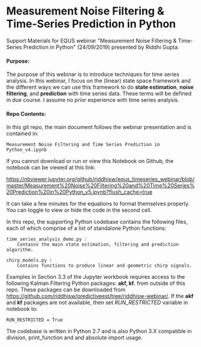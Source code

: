 # Measurement Noise Filtering & Time-Series Prediction in Python

Support Materials for EQUS webinar "Measurement Noise Filtering &amp; Time-Series Prediction in Python" (24/09/2019) presented by Riddhi Gupta. 


#### Purpose:

The purpose of this webinar is to introduce techniques for time series analysis. In this webinar, I focus on the (linear) state space framework and the different ways we can use this framework to do **state estimation**, **noise filtering**, and **prediction** with time series data. These terms will be defined in due course. I assume no prior experience with time series analysis.

#### Repo Contents:

In this git repo, the main document follows the webinar presentation and is contained in:

    Measurement Noise Filtering and Time Series Prediction in Python_v4.ipynb
    
If you cannot download or run or view this Notebook on Github, the notebook can be viewed at this link:

https://nbviewer.jupyter.org/github/riddhisw/equs_timeseries_webinar/blob/master/Measurement%20Noise%20Filtering%20and%20Time%20Series%20Prediction%20in%20Python_v5.ipynb?flush_cache=true

It can take a few minutes for the equations to format themselves properly. You can toggle to view or hide the code in the second cell.

In this repo, the supporting Python codebase contains the following files, each of which comprise of a list of standalone Python functions:

    time_series_analysis_demo.py : 
        Contains the main state estimation, filtering and prediction algorithm.
    
    chirp_models.py :
        Contains functions to produce linear and geometric chirp signals. 
        

Examples in Section 3.3 of the Jupyter workbook requires access to the following Kalman Filtering Python packages: **akf, kf.** from outside of this repo. These packages can be downloaded from https://github.com/riddhisw/predictiveest/tree/riddhisw-webinar/. If the **akf** and **kf** packages are not available, then set *RUN_RESTRICTED* variable in notebook to:

    RUN_RESTRICTED = True

The codebase is written in Python 2.7 and is also Python 3.X compatible in division, print_function and and absolute import usage. 

